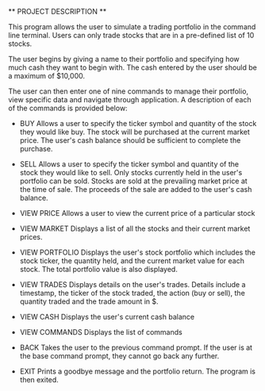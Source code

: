 ** PROJECT DESCRIPTION **

This program allows the user to simulate a trading portfolio in the command line terminal.
Users can only trade stocks that are in a pre-defined list of 10 stocks.

The user begins by giving a name to their portfolio and specifying how much cash they want
to begin with. The cash entered by the user should be a maximum of $10,000.

The user can then enter one of nine commands to manage their portfolio, view specific data
and navigate through application. A description of each of the commands is provided below:

- BUY
Allows a user to specify the ticker symbol and quantity of the stock they would like buy. 
The stock will be purchased at the current market price. The user's cash balance should be 
sufficient to complete the purchase.

- SELL
Allows a user to specify the ticker symbol and quantity of the stock they would like to sell.
Only stocks currently held in the user's portfolio can be sold. Stocks are sold at the 
prevailing market price at the time of sale. The proceeds of the sale are added to the user's 
cash balance.

- VIEW PRICE
Allows a user to view the current price of a particular stock

- VIEW MARKET
Displays a list of all the stocks and their current market prices.

- VIEW PORTFOLIO
Displays the user's stock portfolio which includes the stock ticker, the quantity held, and 
the current market value for each stock. The total portfolio value is also displayed.

- VIEW TRADES
Displays details on the user's trades. Details include a timestamp, the ticker of the stock 
traded, the action (buy or sell), the quantity traded and the trade amount in $.

- VIEW CASH
Displays the user's current cash balance

- VIEW COMMANDS
Displays the list of commands

- BACK
Takes the user to the previous command prompt. If the user is at the base command prompt,
they cannot go back any further. 

- EXIT
Prints a goodbye message and the portfolio return. The program is then exited. 
